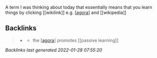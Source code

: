A term I was thinking about today that essentially means that you learn things by clicking [[wikilink]] e.g. [[agora]] and [[wikipedia]]

[//begin]: # "Autogenerated link references for markdown compatibility"
[agora]: agora.md "agora"
[//end]: # "Autogenerated link references"

## Backlinks

> - [](2021-01-16.md)
>   - the [[agora]] promotes [[passive learning]]

_Backlinks last generated 2022-01-28 07:55:20_
